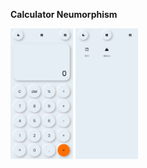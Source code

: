 **Calculator Neumorphism**

<p float="left">
  <img src="https://github.com/WageSapta/Calculator/blob/main/1.jpeg" width="100" />
  <img src="https://github.com/WageSapta/Calculator/blob/main/2.jpeg" width="100" /> 
</p> 
